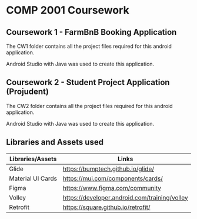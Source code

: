 #  COMP 2001 Coursework
## Coursework 1 - FarmBnB Booking Application
The CW1 folder contains all the project files required for this android application.

Android Studio with Java was used to create this application.

## Coursework 2 - Student Project Application (Projudent)
The CW2 folder contains all the project files required for this android application.

Android Studio with Java was used to create this application.

## Libraries and Assets used
| Libraries/Assets | Links |
|--|--|
| Glide | https://bumptech.github.io/glide/ |
| Material UI Cards |https://mui.com/components/cards/ |
| Figma | https://www.figma.com/community |
| Volley | https://developer.android.com/training/volley |
| Retrofit | https://square.github.io/retrofit/ |
